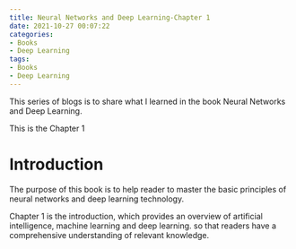 ```yaml
---
title: Neural Networks and Deep Learning-Chapter 1
date: 2021-10-27 00:07:22
categories:
- Books
- Deep Learning
tags:
- Books	
- Deep Learning
---
```


This series of blogs is to share what I learned in the book Neural Networks and Deep Learning.



 This is the Chapter 1

# Introduction

The purpose of this book is to help reader to master the basic principles of neural networks and deep learning technology.



Chapter 1 is the introduction, which provides an overview of artificial intelligence, machine learning and deep learning. so that readers have a comprehensive understanding of relevant knowledge.

